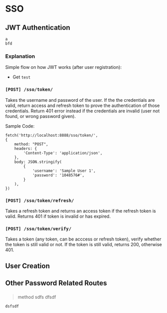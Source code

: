 # SSO

## JWT Authentication

    a
    bfd

### Explanation

Simple flow on how JWT works (after user registration):

- Get `test`

### `[POST] /sso/token/`

Takes the username and password of the user. If the the credentials are valid, return access and refresh token to prove the authentication of those credentials. Return 401 error instead if the credentials are invalid (user not found, or wrong password given).

Sample Code:

    fetch('http://localhost:8888/sso/token/',
    {
        method: "POST",
        headers: {
            'Content-Type': 'application/json',
        },
        body: JSON.stringify(
            {
                'username': 'Sample User 1',
                'password': '1048576#',
            }
        ),
    })

### `[POST] /sso/token/refresh/`

Takes a refresh token and returns an access token if the refresh token is valid. Returns 401 if token is invalid or has expired.

### `[POST] /sso/token/verify/`

Takes a token (any token, can be acccess or refresh token), verify whether the token is still valid or not. If the token is still valid, returns 200, otherwise 401.

## User Creation

## Other Password Related Routes

###
> method
> sdfs
> dfsdf

```
dsfsdf
```